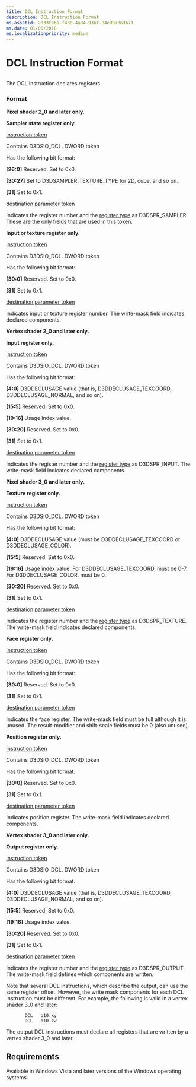 ```yaml
---
title: DCL Instruction Format
description: DCL Instruction Format
ms.assetid: 2833fe6a-f430-4a34-936f-04e997063671
ms.date: 01/05/2018
ms.localizationpriority: medium
---
```


# DCL Instruction Format


## <span id="ddk_dcl_instruction_gg"></span><span id="DDK_DCL_INSTRUCTION_GG"></span>


The DCL instruction declares registers.

### <span id="format"></span><span id="FORMAT"></span>Format

**Pixel shader 2\_0 and later only.**

**Sampler state register only.**

[instruction token](instruction-token.md)

Contains D3DSIO\_DCL.
DWORD token

Has the following bit format:

**\[26:0\]** Reserved. Set to 0x0.

**\[30:27\]** Set to D3DSAMPLER\_TEXTURE\_TYPE for 2D, cube, and so on.

**\[31\]** Set to 0x1.

[destination parameter token](destination-parameter-token.md)

Indicates the register number and the [register type](https://docs.microsoft.com/windows-hardware/drivers/ddi/d3d9types/ne-d3d9types-_d3dshader_param_register_type) as D3DSPR\_SAMPLER. These are the only fields that are used in this token.

**Input or texture register only.**

[instruction token](instruction-token.md)

Contains D3DSIO\_DCL.
DWORD token

Has the following bit format:

**\[30:0\]** Reserved. Set to 0x0.

**\[31\]** Set to 0x1.

[destination parameter token](destination-parameter-token.md)

Indicates input or texture register number. The write-mask field indicates declared components.

**Vertex shader 2\_0 and later only.**

**Input register only.**

[instruction token](instruction-token.md)

Contains D3DSIO\_DCL.
DWORD token

Has the following bit format:

**\[4:0\]** D3DDECLUSAGE value (that is, D3DDECLUSAGE\_TEXCOORD, D3DDECLUSAGE\_NORMAL, and so on).

**\[15:5\]** Reserved. Set to 0x0.

**\[19:16\]** Usage index value.

**\[30:20\]** Reserved. Set to 0x0.

**\[31\]** Set to 0x1.

[destination parameter token](destination-parameter-token.md)

Indicates the register number and the [register type](https://docs.microsoft.com/windows-hardware/drivers/ddi/d3d9types/ne-d3d9types-_d3dshader_param_register_type) as D3DSPR\_INPUT. The write-mask field indicates declared components.

**Pixel shader 3\_0 and later only.**

**Texture register only.**

[instruction token](instruction-token.md)

Contains D3DSIO\_DCL.
DWORD token

Has the following bit format:

**\[4:0\]** D3DDECLUSAGE value (must be D3DDECLUSAGE\_TEXCOORD or D3DDECLUSAGE\_COLOR).

**\[15:5\]** Reserved. Set to 0x0.

**\[19:16\]** Usage index value. For D3DDECLUSAGE\_TEXCOORD, must be 0-7. For D3DDECLUSAGE\_COLOR, must be 0.

**\[30:20\]** Reserved. Set to 0x0.

**\[31\]** Set to 0x1.

[destination parameter token](destination-parameter-token.md)

Indicates the register number and the [register type](https://docs.microsoft.com/windows-hardware/drivers/ddi/d3d9types/ne-d3d9types-_d3dshader_param_register_type) as D3DSPR\_TEXTURE. The write-mask field indicates declared components.

**Face register only.**

[instruction token](instruction-token.md)

Contains D3DSIO\_DCL.
DWORD token

Has the following bit format:

**\[30:0\]** Reserved. Set to 0x0.

**\[31\]** Set to 0x1.

[destination parameter token](destination-parameter-token.md)

Indicates the face register. The write-mask field must be full although it is unused. The result-modifier and shift-scale fields must be 0 (also unused).

**Position register only.**

[instruction token](instruction-token.md)

Contains D3DSIO\_DCL.
DWORD token

Has the following bit format:

**\[30:0\]** Reserved. Set to 0x0.

**\[31\]** Set to 0x1.

[destination parameter token](destination-parameter-token.md)

Indicates position register. The write-mask field indicates declared components.

**Vertex shader 3\_0 and later only.**

**Output register only.**

[instruction token](instruction-token.md)

Contains D3DSIO\_DCL.
DWORD token

Has the following bit format:

**\[4:0\]** D3DDECLUSAGE value (that is, D3DDECLUSAGE\_TEXCOORD, D3DDECLUSAGE\_NORMAL, and so on).

**\[15:5\]** Reserved. Set to 0x0.

**\[19:16\]** Usage index value.

**\[30:20\]** Reserved. Set to 0x0.

**\[31\]** Set to 0x1.

[destination parameter token](destination-parameter-token.md)

Indicates the register number and the [register type](https://docs.microsoft.com/windows-hardware/drivers/ddi/d3d9types/ne-d3d9types-_d3dshader_param_register_type) as D3DSPR\_OUTPUT. The write-mask field defines which components are written.

Note that several DCL instructions, which describe the output, can use the same register offset. However, the write mask components for each DCL instruction must be different. For example, the following is valid in a vertex shader 3\_0 and later:

```registry
       DCL   o10.xy
       DCL   o10.zw
```

The output DCL instructions must declare all registers that are written by a vertex shader 3\_0 and later.

## <span id="Requirements"></span><span id="requirements"></span><span id="REQUIREMENTS"></span>Requirements


Available in Windows Vista and later versions of the Windows operating systems.

 

 





